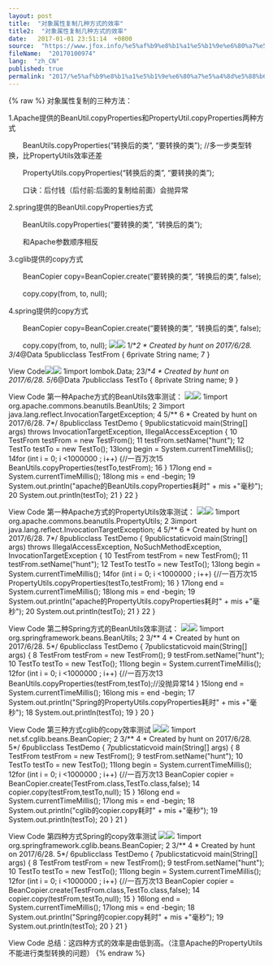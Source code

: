 ```yaml
---
layout: post
title:  "对象属性复制几种方式的效率"
title2:  "对象属性复制几种方式的效率"
date:   2017-01-01 23:51:14  +0800
source:  "https://www.jfox.info/%e5%af%b9%e8%b1%a1%e5%b1%9e%e6%80%a7%e5%a4%8d%e5%88%b6%e5%87%a0%e7%a7%8d%e6%96%b9%e5%bc%8f%e7%9a%84%e6%95%88%e7%8e%87.html"
fileName:  "20170100974"
lang:  "zh_CN"
published: true
permalink: "2017/%e5%af%b9%e8%b1%a1%e5%b1%9e%e6%80%a7%e5%a4%8d%e5%88%b6%e5%87%a0%e7%a7%8d%e6%96%b9%e5%bc%8f%e7%9a%84%e6%95%88%e7%8e%87.html"
---
```

{% raw %}
对象属性复制的三种方法：

1.Apache提供的BeanUtil.copyProperties和PropertyUtil.copyProperties两种方式

　　BeanUtils.copyProperties(“转换后的类”, “要转换的类”); //多一步类型转换，比PropertyUtils效率还差

　　PropertyUtils.copyProperties(“转换后的类”, “要转换的类”);

　　口诀：后付钱（后付前:后面的复制给前面）会抛异常

2.spring提供的BeanUtil.copyProperties方式

　　BeanUtils.copyProperties(“要转换的类”, “转换后的类”); 

　　和Apache参数顺序相反

3.cglib提供的copy方式

　　BeanCopier copy=BeanCopier.create(“要转换的类”, “转换后的类”, false);

　　copy.copy(from, to, null);

4.spring提供的copy方式

　　BeanCopier copy=BeanCopier.create(“要转换的类”, “转换后的类”, false);

　　copy.copy(from, to, null);
![](/wp-content/uploads/2017/06/ContractedBlock5.gif)![](/wp-content/uploads/2017/06/ExpandedBlockStart5.gif)
    1/**2 * Created by hunt on 2017/6/28.
    3*/4@Data
    5publicclass TestFrom {
    6private String name;
    7 }

View Code![](/wp-content/uploads/2017/06/ContractedBlock5.gif)![](/wp-content/uploads/2017/06/ExpandedBlockStart5.gif)
    1import lombok.Data;
    23/**4 * Created by hunt on 2017/6/28.
    5*/6@Data
    7publicclass TestTo {
    8private String name;
    9 }

View Code
第一种Apache方式的BeanUtils效率测试：
![](/wp-content/uploads/2017/06/ContractedBlock5.gif)![](/wp-content/uploads/2017/06/ExpandedBlockStart5.gif)
     1import org.apache.commons.beanutils.BeanUtils;
     2 3import java.lang.reflect.InvocationTargetException;
     4 5/** 6 * Created by hunt on 2017/6/28.
     7*/ 8publicclass TestDemo {
     9publicstaticvoid main(String[] args) throws InvocationTargetException, IllegalAccessException {
    10         TestFrom testFrom = new TestFrom();
    11         testFrom.setName("hunt");
    12         TestTo testTo = new TestTo();
    13long begin = System.currentTimeMillis();
    14for (int i = 0; i <1000000 ; i++) {//一百万次15            BeanUtils.copyProperties(testTo,testFrom);
    16        }
    17long end = System.currentTimeMillis();
    18long mis = end -begin;
    19         System.out.println("apache的BeanUtils.copyProperties耗时" + mis +"毫秒");
    20        System.out.println(testTo);
    21    }
    22 }

View Code
第一种Apache方式的PropertyUtils效率测试：
![](/wp-content/uploads/2017/06/ContractedBlock5.gif)![](/wp-content/uploads/2017/06/ExpandedBlockStart5.gif)
     1import org.apache.commons.beanutils.PropertyUtils;
     2 3import java.lang.reflect.InvocationTargetException;
     4 5/** 6 * Created by hunt on 2017/6/28.
     7*/ 8publicclass TestDemo {
     9publicstaticvoid main(String[] args) throws IllegalAccessException, NoSuchMethodException, InvocationTargetException {
    10         TestFrom testFrom = new TestFrom();
    11         testFrom.setName("hunt");
    12         TestTo testTo = new TestTo();
    13long begin = System.currentTimeMillis();
    14for (int i = 0; i <1000000 ; i++) {//一百万次15            PropertyUtils.copyProperties(testTo,testFrom);
    16        }
    17long end = System.currentTimeMillis();
    18long mis = end -begin;
    19         System.out.println("apache的PropertyUtils.copyProperties耗时" + mis +"毫秒");
    20        System.out.println(testTo);
    21    }
    22 }

View Code
第二种Spring方式的BeanUtils效率测试：
![](/wp-content/uploads/2017/06/ContractedBlock5.gif)![](/wp-content/uploads/2017/06/ExpandedBlockStart5.gif)
     1import org.springframework.beans.BeanUtils;
     2 3/** 4 * Created by hunt on 2017/6/28.
     5*/ 6publicclass TestDemo {
     7publicstaticvoid main(String[] args) {
     8         TestFrom testFrom = new TestFrom();
     9         testFrom.setName("hunt");
    10         TestTo testTo = new TestTo();
    11long begin = System.currentTimeMillis();
    12for (int i = 0; i <1000000 ; i++) {//一百万次13             BeanUtils.copyProperties(testFrom,testTo);//没抛异常14        }
    15long end = System.currentTimeMillis();
    16long mis = end -begin;
    17         System.out.println("Spring的PropertyUtils.copyProperties耗时" + mis +"毫秒");
    18        System.out.println(testTo);
    19    }
    20 }

View Code
第三种方式cglib的copy效率测试
![](/wp-content/uploads/2017/06/ContractedBlock5.gif)![](/wp-content/uploads/2017/06/ExpandedBlockStart5.gif)
     1import net.sf.cglib.beans.BeanCopier;
     2 3/** 4 * Created by hunt on 2017/6/28.
     5*/ 6publicclass TestDemo {
     7publicstaticvoid main(String[] args) {
     8         TestFrom testFrom = new TestFrom();
     9         testFrom.setName("hunt");
    10         TestTo testTo = new TestTo();
    11long begin = System.currentTimeMillis();
    12for (int i = 0; i <1000000 ; i++) {//一百万次13             BeanCopier copier = BeanCopier.create(TestFrom.class,TestTo.class,false);
    14             copier.copy(testFrom,testTo,null);
    15        }
    16long end = System.currentTimeMillis();
    17long mis = end -begin;
    18         System.out.println("cglib的copier.copy耗时" + mis +"毫秒");
    19        System.out.println(testTo);
    20    }
    21 }

View Code
第四种方式Spring的copy效率测试
![](/wp-content/uploads/2017/06/ContractedBlock5.gif)![](/wp-content/uploads/2017/06/ExpandedBlockStart5.gif)
     1import org.springframework.cglib.beans.BeanCopier;
     2 3/** 4 * Created by hunt on 2017/6/28.
     5*/ 6publicclass TestDemo {
     7publicstaticvoid main(String[] args) {
     8         TestFrom testFrom = new TestFrom();
     9         testFrom.setName("hunt");
    10         TestTo testTo = new TestTo();
    11long begin = System.currentTimeMillis();
    12for (int i = 0; i <1000000 ; i++) {//一百万次13             BeanCopier copier = BeanCopier.create(TestFrom.class,TestTo.class,false);
    14             copier.copy(testFrom,testTo,null);
    15        }
    16long end = System.currentTimeMillis();
    17long mis = end -begin;
    18         System.out.println("Spring的copier.copy耗时" + mis +"毫秒");
    19        System.out.println(testTo);
    20    }
    21 }

View Code
总结：这四种方式的效率是由低到高。（注意Apache的PropertyUtils不能进行类型转换的问题）
{% endraw %}
